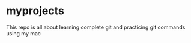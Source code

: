 # myprojects
This repo is all about learning complete git
and practicing git commands using my mac 
